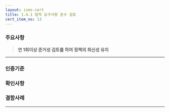 ```yaml
---
layout: isms-cert
title: 1.4.1 법적 요구사항 준수 검토
cert_item_no: 13
---
```


### 주요사항  
> **연 1회이상 준거성 검토를 하여 정책의 최신성 유지**

---  

### 인증기준


### 확인사항



### 결함사례



---


